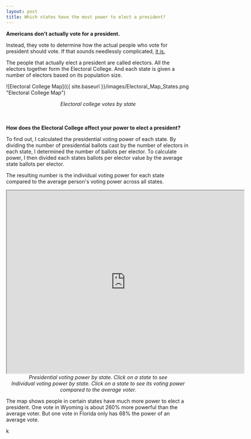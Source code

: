 ```yaml
---
layout: post
title: Which states have the most power to elect a president?
---
```


**Americans don't actually vote for a president.**

Instead, they vote to determine how the actual people who vote for president should vote. If that sounds needlessly complicated, [it is.](https://www.history.com/news/the-history-of-the-electoral-college-debate)

The people that actually elect a president are called electors. All the electors together form the Electoral College. And each state is given a number of electors based on its population size.

![Electoral College Map]({{ site.baseurl }}/images/Electoral_Map_States.png "Electoral College Map")
<div align="center"><em>Electoral college votes by state</em></div>

<br>
<br>

**How does the Electoral College affect your power to elect a president?**

 To find out, I calculated the presidential voting power of each state. By dividing the number of presidential ballots cast by the number of electors in each state, I determined the number of ballots per elector. To calculate power, I then divided each states ballots per elector value by the average state ballots per elector.
 
The resulting number is the individual voting power for each state compared to the average person's voting power across all states.

<iframe src="https://public.tableau.com/views/PersonalVotingPowerMap/Map?:showVizHome=no&:embed=true" width="650" height="500"></iframe>
<div align="center"><em>Presidential voting power by state. Click on a state to see </em></div>
<div align="center"><em>Individual voting power by state. Click on a state to see its voting power compared to the average voter.</em></div>

The map shows people in certain states have much more power to elect a president. One vote in Wyoming is about 260% more powerful than the average voter. But one vote in Florida only has 68% the power of an average vote.

k

